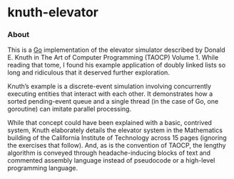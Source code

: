 # knuth-elevator

### About

This is a [Go](https://golang.org/) implementation of the elevator simulator described by Donald E. Knuth in The Art of Computer Programming (TAOCP) Volume 1.  While reading that tome, I found his example application of doubly linked lists so long and ridiculous that it deserved further exploration. 

Knuth’s example is a discrete-event simulation involving concurrently executing entities that interact with each other.  It demonstrates how a sorted pending-event queue and a single thread (in the case of Go, one goroutine) can imitate parallel processing.   

While that concept could have been explained with a basic, contrived system, Knuth elaborately details the elevator system in the Mathematics building of the California Institute of Technology across 15 pages (ignoring the exercises that follow).  And, as is the convention of TAOCP, the lengthy algorithm is conveyed through headache-inducing blocks of text and commented assembly language instead of pseudocode or a high-level programming language.